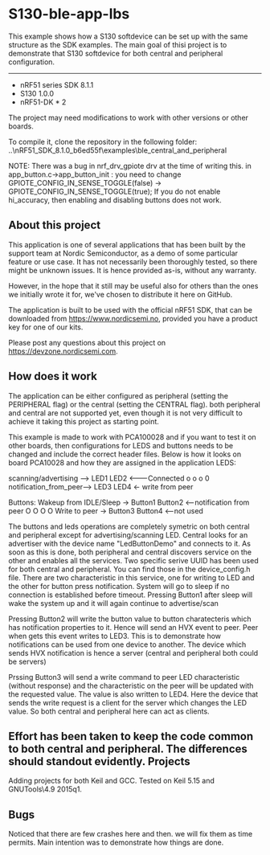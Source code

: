 S130-ble-app-lbs
======================
This example shows how a S130 softdevice can be set up with the same structure as the SDK examples. The main goal of thisi project is to demonstrate that S130 softdevice for both central and peripheral configuration.

------------
* nRF51 series SDK 8.1.1
* S130 1.0.0
* nRF51-DK * 2
  
The project may need modifications to work with other versions or other boards. 
 
To compile it, clone the repository in the following folder: ..\nRF51_SDK_8.1.0_b6ed55f\examples\ble_central_and_peripheral

NOTE:
There was a bug in nrf_drv_gpiote drv at the time of writing this.
in app_button.c->app_button_init : you need to change GPIOTE_CONFIG_IN_SENSE_TOGGLE(false) -> GPIOTE_CONFIG_IN_SENSE_TOGGLE(true);
If you do not enable hi_accuracy, then enabling and disabling buttons does not work.

About this project
------------------
This application is one of several applications that has been built by the support team at Nordic Semiconductor, as a demo of some particular feature or use case. It has not necessarily been thoroughly tested, so there might be unknown issues. It is hence provided as-is, without any warranty.
  
However, in the hope that it still may be useful also for others than the ones we initially wrote it for, we've chosen to distribute it here on GitHub. 
  
The application is built to be used with the official nRF51 SDK, that can be downloaded from https://www.nordicsemi.no, provided you have a product key for one of our kits.
 
Please post any questions about this project on https://devzone.nordicsemi.com.

How does it work
-------------------
The application can be either configured as peripheral (setting the PERIPHERAL flag) or the central (setting the CENTRAL flag). both peripheral and central are not supported yet, even though it is
not very difficult to achieve it taking this project as starting point.

This example is made to work with PCA100028 and if you want to test it on other boards, then configurations for LEDS and buttons needs to be changed and include the correct header files.
Below is how it looks on board PCA10028 and how they are assigned in the application
LEDS:

   scanning/advertising  -->  LED1   LED2 <---Connected
                               o      o
                               o      0
   notification_from_peer-->  LED3   LED4 <- write from peer


Buttons:
   Wakeup from IDLE/Sleep -> Button1   Button2 <--notification from peer
                                O         O
                                O         O
   Write to peer          -> Button3   Button4 <--not used
 
The buttons and leds operations are completely symetric on both central and peripheral except for advertising/scanning LED.
Central looks for an advertiser with the device name "LedButtonDemo" and connects to it. As soon as this is done, both peripheral and central discovers service on the other and enables all the services.
Two specific serive UUID has been used for both central and peripheral. You can find those in the device_config.h file. There are two characteristic in this service, one for writing to LED and the other for button press notification.
System will go to sleep if no connection is established before timeout. Pressing Button1 after sleep will wake the system up and it will again continue to advertise/scan

Pressing Button2 will write the button value to button charatecteris which has notification properties to it. Hence will send an HVX event to peer. Peer when gets this event writes to LED3. This is to demonstrate how notifications can be used
from one device to another. The device which sends HVX notification is hence a server (central and peripheral both could be servers)

Prssing Button3 will send a write command to peer LED characteristic (without response) and the characteristic on the peer will be updated with the requested value. The value is also written to LED4.
Here the device that sends the write request is a client for the server which changes the LED value. So both central and peripheral here can act as clients.

Effort has been taken to keep the code common to both central and peripheral. The differences should standout evidently.
Projects
----------
Adding projects for both Keil and GCC.
Tested on Keil 5.15 and GNUTools\4.9 2015q1.

Bugs
------
Noticed that there are few crashes here and then. we will fix them as time permits. Main intention was to demonstrate how things are done.
